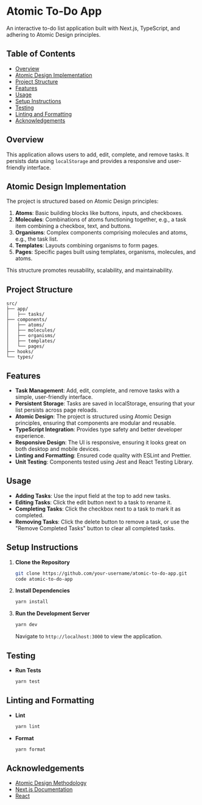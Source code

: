 # Atomic To-Do App

An interactive to-do list application built with Next.js, TypeScript, and adhering to Atomic Design principles.

## Table of Contents

  - [Overview](#overview)
  - [Atomic Design Implementation](#atomic-design-implementation)
  - [Project Structure](#project-structure)
  - [Features](#features)
  - [Usage](#usage)
  - [Setup Instructions](#setup-instructions)
  - [Testing](#testing)
  - [Linting and Formatting](#linting-and-formatting)
  - [Acknowledgements](#acknowledgements)

## Overview

This application allows users to add, edit, complete, and remove tasks. It persists data using `localStorage` and provides a responsive and user-friendly interface.

## Atomic Design Implementation

The project is structured based on Atomic Design principles:

1. **Atoms**: Basic building blocks like buttons, inputs, and checkboxes.
2. **Molecules**: Combinations of atoms functioning together, e.g., a task item combining a checkbox, text, and buttons.
3. **Organisms**: Complex components comprising molecules and atoms, e.g., the task list.
4. **Templates**: Layouts combining organisms to form pages.
5. **Pages**: Specific pages built using templates, organisms, molecules, and atoms.

This structure promotes reusability, scalability, and maintainability.

## Project Structure

```
src/
├── app/
│   ├── tasks/
├── components/
│   ├── atoms/
│   ├── molecules/
│   ├── organisms/
│   ├── templates/
│   └── pages/
├── hooks/
└── types/
```

## Features

- **Task Management**: Add, edit, complete, and remove tasks with a simple, user-friendly interface.
- **Persistent Storage**: Tasks are saved in localStorage, ensuring that your list persists across page reloads.
- **Atomic Design**: The project is structured using Atomic Design principles, ensuring that components are modular and reusable.
- **TypeScript Integration**: Provides type safety and better developer experience.
- **Responsive Design**: The UI is responsive, ensuring it looks great on both desktop and mobile devices.
- **Linting and Formatting**: Ensured code quality with ESLint and Prettier.
- **Unit Testing**: Components tested using Jest and React Testing Library.

## Usage

- **Adding Tasks**: Use the input field at the top to add new tasks.
- **Editing Tasks**: Click the edit button next to a task to rename it.
- **Completing Tasks**: Click the checkbox next to a task to mark it as completed.
- **Removing Tasks**: Click the delete button to remove a task, or use the "Remove Completed Tasks" button to clear all completed tasks.

## Setup Instructions

1. **Clone the Repository**

   ```bash
   git clone https://github.com/your-username/atomic-to-do-app.git
   code atomic-to-do-app
   ```

2. **Install Dependencies**

   ```bash
   yarn install
   ```

3. **Run the Development Server**

   ```bash
   yarn dev
   ```

   Navigate to `http://localhost:3000` to view the application.

## Testing

- **Run Tests**

  ```bash
  yarn test
  ```

## Linting and Formatting

- **Lint**

  ```bash
  yarn lint
  ```

- **Format**

  ```bash
  yarn format
  ```

## Acknowledgements

- [Atomic Design Methodology](http://bradfrost.com/blog/post/atomic-web-design/)
- [Next.js Documentation](https://nextjs.org/docs)
- [React](https://reactjs.org/)
